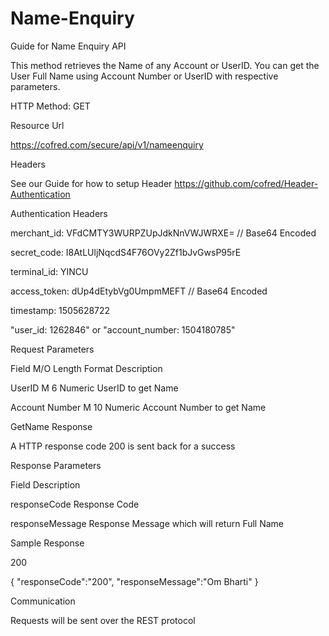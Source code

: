 # Name-Enquiry
Guide for Name Enquiry API

This method retrieves the Name of any Account or UserID. You can get the User Full Name using Account Number or UserID with respective parameters.

HTTP Method: GET

Resource Url

https://cofred.com/secure/api/v1/nameenquiry

Headers

See our Guide for how to setup Header https://github.com/cofred/Header-Authentication

Authentication Headers


merchant_id: VFdCMTY3WURPZUpJdkNnVWJWRXE=   // Base64 Encoded

secret_code: I8AtLUljNqcdS4F76OVy2Zf1bJvGwsP95rE

terminal_id: YINCU

access_token: dUp4dEtybVg0UmpmMEFT  // Base64 Encoded

timestamp: 1505628722

"user_id: 1262846" or "account_number: 1504180785"


Request Parameters

Field	M/O	Length	Format	Description

UserID	M	6	Numeric	UserID to get Name

Account Number	M	10	Numeric	Account Number to get Name


GetName Response

A HTTP response code 200 is sent back for a success

Response Parameters

Field	Description

responseCode	Response Code

responseMessage	Response Message which will return Full Name


Sample Response

200

{
   "responseCode":"200",
   "responseMessage":"Om Bharti"
}

Communication

Requests will be sent over the REST protocol
